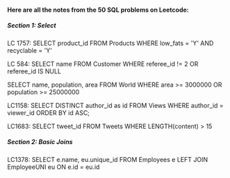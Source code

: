#### Here are all the notes from the 50 SQL problems on Leetcode:

##### Section 1: Select

LC 1757:
SELECT product_id
FROM Products
WHERE low_fats = 'Y' AND recyclable = 'Y'

LC 584:
SELECT name
FROM Customer
WHERE referee_id != 2 OR referee_id IS NULL


SELECT name, population, area
FROM World
WHERE area >= 3000000 OR population >= 25000000

LC1158:
SELECT DISTINCT author_id as id
FROM Views
WHERE author_id = viewer_id
ORDER BY id ASC;

LC1683:
SELECT tweet_id
FROM Tweets
WHERE LENGTH(content) > 15

##### Section 2: Basic Joins 

LC1378:
SELECT e.name, eu.unique_id
FROM Employees e
LEFT JOIN EmployeeUNI eu ON e.id = eu.id